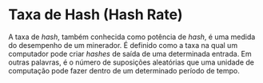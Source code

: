 # Taxa de Hash (Hash Rate)

A taxa de _hash_, também conhecida como potência de _hash_, é uma medida do desempenho de um minerador. É definido como a taxa na qual um computador pode criar _hashes_ de saída de uma determinada entrada. Em outras palavras, é o número de suposições aleatórias que uma unidade de computação pode fazer dentro de um determinado período de tempo.
